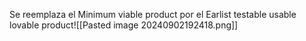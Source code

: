 Se reemplaza el Minimum viable product por el Earlist testable usable lovable product![[Pasted image 20240902192418.png]]